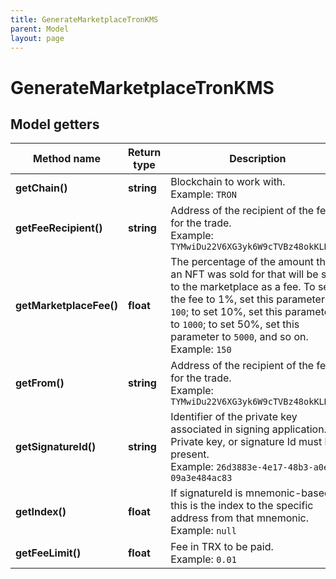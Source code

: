 ```yaml
---
title: GenerateMarketplaceTronKMS
parent: Model
layout: page
---
```


# GenerateMarketplaceTronKMS

## Model getters

Method name | Return type | Description | Notes
------------ | ------------- | ------------- | -------------
**getChain()** | **string** | Blockchain to work with. <br>Example: `TRON` | [optional]
**getFeeRecipient()** | **string** | Address of the recipient of the fee for the trade. <br>Example: `TYMwiDu22V6XG3yk6W9cTVBz48okKLRczh` |
**getMarketplaceFee()** | **float** | The percentage of the amount that an NFT was sold for that will be sent to the marketplace as a fee. To set the fee to 1%, set this parameter to <code>100</code>; to set 10%, set this parameter to <code>1000</code>; to set 50%, set this parameter to <code>5000</code>, and so on. <br>Example: `150` |
**getFrom()** | **string** | Address of the recipient of the fee for the trade. <br>Example: `TYMwiDu22V6XG3yk6W9cTVBz48okKLRczh` |
**getSignatureId()** | **string** | Identifier of the private key associated in signing application. Private key, or signature Id must be present. <br>Example: `26d3883e-4e17-48b3-a0ee-09a3e484ac83` |
**getIndex()** | **float** | If signatureId is mnemonic-based, this is the index to the specific address from that mnemonic. <br>Example: `null` | [optional]
**getFeeLimit()** | **float** | Fee in TRX to be paid. <br>Example: `0.01` |

